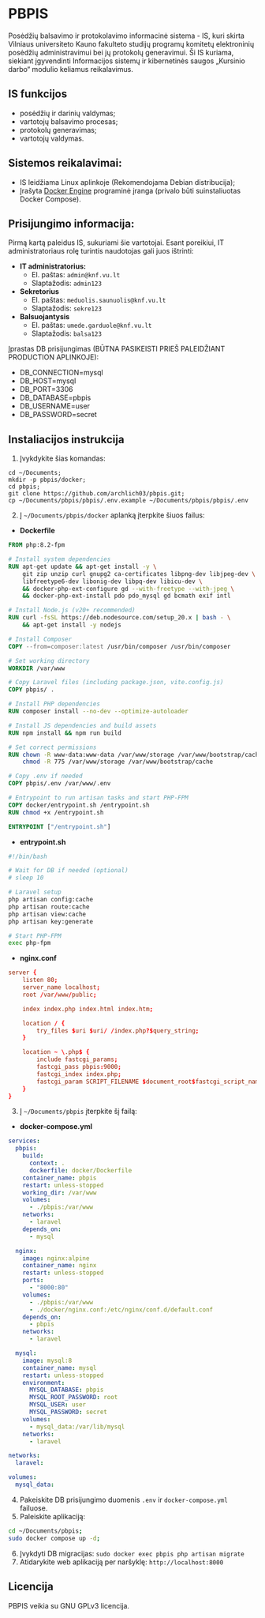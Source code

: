 # PBPIS

Posėdžių balsavimo ir protokolavimo informacinė sistema - IS, kuri skirta Vilniaus universiteto Kauno fakulteto studijų programų komitetų elektroninių posėdžių administravimui bei jų protokolų generavimui. Ši IS kuriama, siekiant įgyvendinti Informacijos sistemų ir kibernetinės saugos „Kursinio darbo“ modulio keliamus reikalavimus.

## IS funkcijos
- posėdžių ir darinių valdymas;
- vartotojų balsavimo procesas;
- protokolų generavimas;
- vartotojų valdymas.

## Sistemos reikalavimai:
- IS leidžiama Linux aplinkoje (Rekomendojama Debian distribucija);
- Įrašyta [Docker Engine](https://docs.docker.com/engine/install/debian/) programinė įranga (privalo būti suinstaliuotas Docker Compose).

## Prisijungimo informacija:
Pirmą kartą paleidus IS, sukuriami šie vartotojai. Esant poreikiui, IT administratoriaus rolę turintis naudotojas gali juos ištrinti:
- **IT administratorius:** 
  - El. paštas: `admin@knf.vu.lt`
  - Slaptažodis: `admin123`
- **Sekretorius**
  - El. paštas: `meduolis.saunuolis@knf.vu.lt`
  - Slaptažodis: `sekre123`
- **Balsuojantysis**
  - El. paštas: `umede.garduole@knf.vu.lt`
  - Slaptažodis: `balsa123`

Įprastas DB prisijungimas (BŪTNA PASIKEISTI PRIEŠ PALEIDŽIANT PRODUCTION APLINKOJE):
- DB_CONNECTION=mysql
- DB_HOST=mysql
- DB_PORT=3306
- DB_DATABASE=pbpis
- DB_USERNAME=user
- DB_PASSWORD=secret

## Instaliacijos instrukcija

1. Įvykdykite šias komandas:
```shell
cd ~/Documents;
mkdir -p pbpis/docker;
cd pbpis;
git clone https://github.com/archlich03/pbpis.git;
cp ~/Documents/pbpis/pbpis/.env.example ~/Documents/pbpis/pbpis/.env
```
2. Į `~/Documents/pbpis/docker` aplanką įterpkite šiuos failus:
- **Dockerfile**
```dockerfile
FROM php:8.2-fpm

# Install system dependencies
RUN apt-get update && apt-get install -y \
    git zip unzip curl gnupg2 ca-certificates libpng-dev libjpeg-dev \
    libfreetype6-dev libonig-dev libpq-dev libicu-dev \
    && docker-php-ext-configure gd --with-freetype --with-jpeg \
    && docker-php-ext-install pdo pdo_mysql gd bcmath exif intl

# Install Node.js (v20+ recommended)
RUN curl -fsSL https://deb.nodesource.com/setup_20.x | bash - \
    && apt-get install -y nodejs

# Install Composer
COPY --from=composer:latest /usr/bin/composer /usr/bin/composer

# Set working directory
WORKDIR /var/www

# Copy Laravel files (including package.json, vite.config.js)
COPY pbpis/ .

# Install PHP dependencies
RUN composer install --no-dev --optimize-autoloader

# Install JS dependencies and build assets
RUN npm install && npm run build

# Set correct permissions
RUN chown -R www-data:www-data /var/www/storage /var/www/bootstrap/cache && \
    chmod -R 775 /var/www/storage /var/www/bootstrap/cache

# Copy .env if needed
COPY pbpis/.env /var/www/.env

# Entrypoint to run artisan tasks and start PHP-FPM
COPY docker/entrypoint.sh /entrypoint.sh
RUN chmod +x /entrypoint.sh

ENTRYPOINT ["/entrypoint.sh"]
```
- **entrypoint.sh**
```sh
#!/bin/bash

# Wait for DB if needed (optional)
# sleep 10

# Laravel setup
php artisan config:cache
php artisan route:cache
php artisan view:cache
php artisan key:generate

# Start PHP-FPM
exec php-fpm
```
- **nginx.conf**
```conf
server {
    listen 80;
    server_name localhost;
    root /var/www/public;

    index index.php index.html index.htm;

    location / {
        try_files $uri $uri/ /index.php?$query_string;
    }

    location ~ \.php$ {
        include fastcgi_params;
        fastcgi_pass pbpis:9000;
        fastcgi_index index.php;
        fastcgi_param SCRIPT_FILENAME $document_root$fastcgi_script_name;
    }
}
```
3. Į `~/Documents/pbpis` įterpkite šį failą:
- **docker-compose.yml**
```yml
services:
  pbpis:
    build:
      context: .
      dockerfile: docker/Dockerfile
    container_name: pbpis
    restart: unless-stopped
    working_dir: /var/www
    volumes:
      - ./pbpis:/var/www
    networks:
      - laravel
    depends_on:
      - mysql

  nginx:
    image: nginx:alpine
    container_name: nginx
    restart: unless-stopped
    ports:
      - "8000:80"
    volumes:
      - ./pbpis:/var/www
      - ./docker/nginx.conf:/etc/nginx/conf.d/default.conf
    depends_on:
      - pbpis
    networks:
      - laravel

  mysql:
    image: mysql:8
    container_name: mysql
    restart: unless-stopped
    environment:
      MYSQL_DATABASE: pbpis
      MYSQL_ROOT_PASSWORD: root
      MYSQL_USER: user
      MYSQL_PASSWORD: secret
    volumes:
      - mysql_data:/var/lib/mysql
    networks:
      - laravel

networks:
  laravel:

volumes:
  mysql_data:
```
4. Pakeiskite DB prisijungimo duomenis `.env` ir `docker-compose.yml` failuose.
5. Paleiskite aplikaciją:
```sh
cd ~/Documents/pbpis;
sudo docker compose up -d;
```
6. Įvykdyti DB migracijas: `sudo docker exec pbpis php artisan migrate`
7. Atidarykite web aplikaciją per naršyklę: `http://localhost:8000`

## Licencija

PBPIS veikia su GNU GPLv3 licencija.
